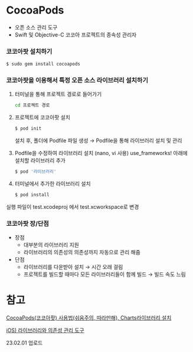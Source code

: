 # CocoaPods
- 오픈 소스 관리 도구
- Swift 및 Objective-C 코코아 프로젝트의 종속성 관리자

### 코코아팟 설치하기

```bash
$ sudo gem install cocoapods
```

### 코코아팟을 이용해서 특정 오픈 소스 라이브러리 설치하기

1. 터미널을 통해 프로젝트 경로로 들어가기
    
    ```bash
    cd 프로젝트 경로
    ```
    
2. 프로젝트에 코코아팟 설치
    
    ```bash
    $ pod init
    ```
    
    설치 후, 폴더에 Podfile 파일 생성 → Podfile을 통해 라이브러리 설치 및 관리
    
3. Podfile을 수정하여 라이브러리 설치 (nano, vi 사용)
use_frameworks! 아래에 설치할 라이브러리 추가
    
    ```bash
    $ pod '라이브러리'
    ```
    
4. 터미널에서 추가한 라이브러리 설치
    
    ```bash
    $ pod install
    ```
    

실행 파일이 test.xcodeproj 에서 test.xcworkspace로 변경

### 코코아팟 장/단점

- 장점
    - 대부분의 라이브러리 지원
    - 라이브러리의 의존성의 의존성까지 자동으로 관리 해줌
- 단점
    - 라이브러리를 다운받아 설치 → 시간 오래 걸림
    - 프로젝트를 빌드할 때마다 모든 라이브러리들이 함께 빌드 →  빌드 속도 느림

# 참고

[CocoaPods(코코아팟) 사용법(쉬움주의, 따라만해), Charts라이브러리 설치](https://katarnios.tistory.com/23)

[iOS) 라이브러리와 의존성 관리 도구](https://co-dong.tistory.com/63)

23.02.01 업로드